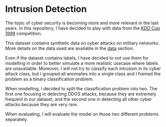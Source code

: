 # Intrusion Detection

The topic of cyber security is becoming more and more relevant in the last years. In this repository, I have decided to play with data from the [KDD Cup 1999](http://kdd.ics.uci.edu/databases/kddcup99/kddcup99.html) competition.

This dataset contains synthetic data on cyber attacks on military networks. More details on the data used are available in the [data](data.md) section.

Even if the dataset contains labels, I have decided to not use them for modelling in order to better simulate a more realistic usecase where labels are unavailable. Moreover, I will not try to classify each intrusion in its cyber attack class, but I grouped all anomalies into a single class and I framed the problem as a binary classification problem.

When modelling, I decided to split the classification problem into two. The first one focusing in detecting DDOS attacks, because they are extremely frequent in our dataset, and the second one in detecting all other cyber attacks because they are very rare.

When evaluating, I will evaluate the model on those two different problems separately.
